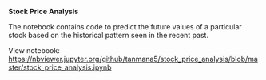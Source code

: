 **Stock Price Analysis**

The notebook contains code to predict the future values of a particular stock based on the historical pattern seen in the recent past.

View notebook: https://nbviewer.jupyter.org/github/tanmana5/stock_price_analysis/blob/master/stock_price_analysis.ipynb

